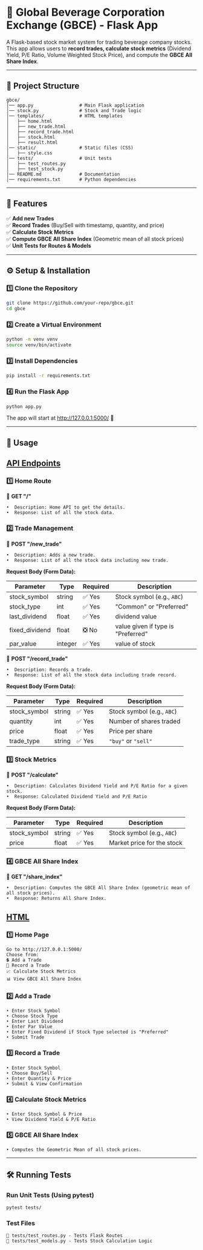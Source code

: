 # 📌 Global Beverage Corporation Exchange (GBCE) - Flask App  

A Flask-based stock market system for trading beverage company stocks. This app allows users to **record trades, calculate stock metrics** (Dividend Yield, P/E Ratio, Volume Weighted Stock Price), and compute the **GBCE All Share Index**.

---

## 📂 Project Structure
```plaintext
gbce/
│── app.py                 # Main Flask application
│── stock.py               # Stock and Trade logic
│── templates/             # HTML templates
│   ├── home.html
│   ├── new_trade.html
│   ├── record_trade.html
│   ├── stock.html
│   ├── result.html
│── static/                # Static files (CSS)
│   ├── style.css
│── tests/                 # Unit tests
│   ├── test_routes.py
│   ├── test_stock.py
│── README.md              # Documentation
│── requirements.txt       # Python dependencies

```
---

## **🚀 Features**
✅ **Add new Trades**  
✅ **Record Trades** (Buy/Sell with timestamp, quantity, and price)  
✅ **Calculate Stock Metrics**   
✅ **Compute GBCE All Share Index** (Geometric mean of all stock prices)  
✅ **Unit Tests for Routes & Models**  

---

## **⚙️ Setup & Installation**

### **1️⃣ Clone the Repository**
```bash
git clone https://github.com/your-repo/gbce.git
cd gbce
```
### **2️⃣ Create a Virtual Environment**
```bash
python -m venv venv
source venv/bin/activate
```

### **3️⃣ Install Dependencies**
```bash
pip install -r requirements.txt
```

### **4️⃣ Run the Flask App**
```bash
python app.py
```
The app will start at http://127.0.0.1:5000/ 🚀

---

## **📌 Usage**
## **<u>API Endpoints</u>**
### **1️⃣ Home Route**
📌 **GET "/"**
```
•  Description: Home API to get the details.
•  Response: List of all the stock data.
```

### **2️⃣ Trade Management**
📌 **POST "/new_trade"**
```
•  Description: Adds a new trade.
•  Response: List of all the stock data including new trade.
```
<b>Request Body (Form Data):</b>

| Parameter      | Type    | Required | Description                        |
|----------------|---------|----------|------------------------------------|
| stock_symbol   | string  | ✅ Yes    | Stock symbol (e.g., `ABC`)         |
| stock_type     | int     | ✅ Yes    | "Common" or "Preferred"            |
| last_dividend  | float   | ✅ Yes    | dividend value                     |
| fixed_dividend | float   | ❎ No     | value given if type is "Preferred" |
| par_value      | integer | ✅ Yes    | value of stock                     |


📌 **POST "/record_trade"**
```
•  Description: Records a trade.
•  Response: List of all the stock data including trade record.
```
<b>Request Body (Form Data):</b>

| Parameter     | Type    | Required | Description                      |
|--------------|--------|----------|----------------------------------|
| stock_symbol | string | ✅ Yes   | Stock symbol (e.g., `ABC`)       |
| quantity     | int    | ✅ Yes   | Number of shares traded         |
| price        | float  | ✅ Yes   | Price per share                 |
| trade_type   | string | ✅ Yes   | `"buy"` or `"sell"`             |

### **3️⃣ Stock Metrics**

📌 **POST "/calculate"**
```
•  Description: Calculates Dividend Yield and P/E Ratio for a given stock.
•  Response: Calculated Dividend Yield and P/E Ratio
```
<b>Request Body (Form Data):</b>

| Parameter     | Type   | Required | Description                      |
|--------------|--------|----------|----------------------------------|
| stock_symbol | string | ✅ Yes   | Stock symbol (e.g., `ABC`)       |
| price     | float  | ✅ Yes   | Market price for the stock       |

### **4️⃣ GBCE All Share Index**
📌 **GET "/share_index"**
```
•  Description: Computes the GBCE All Share Index (geometric mean of all stock prices).
•  Response: Returns All Share Index.
```

## **<u>HTML</u>**
### **1️⃣ Home Page**
```plaintext
Go to http://127.0.0.1:5000/
Choose from:
💲 Add a Trade
📝 Record a Trade
📈 Calculate Stock Metrics
📊 View GBCE All Share Index
```

### **2️⃣ Add a Trade**
```plaintext
‣ Enter Stock Symbol
‣ Choose Stock Type
‣ Enter Last Dividend
‣ Enter Par Value
‣ Enter Fixed Dividend if Stock Type selected is "Preferred"
‣ Submit Trade
```

### **3️⃣ Record a Trade**
```plaintext
‣ Enter Stock Symbol
‣ Choose Buy/Sell
‣ Enter Quantity & Price
‣ Submit & View Confirmation
```

### **4️⃣ Calculate Stock Metrics**
```plaintext
‣ Enter Stock Symbol & Price
‣ View Dividend Yield & P/E Ratio
```

### **5️⃣ GBCE All Share Index**
```plaintext
‣ Computes the Geometric Mean of all stock prices.
```
---

## **🛠️ Running Tests**
### **Run Unit Tests (Using pytest)**
```bash
pytest tests/
```

### **Test Files**
```plaintext
📌 tests/test_routes.py - Tests Flask Routes
📌 tests/test_models.py - Tests Stock Calculation Logic
```

